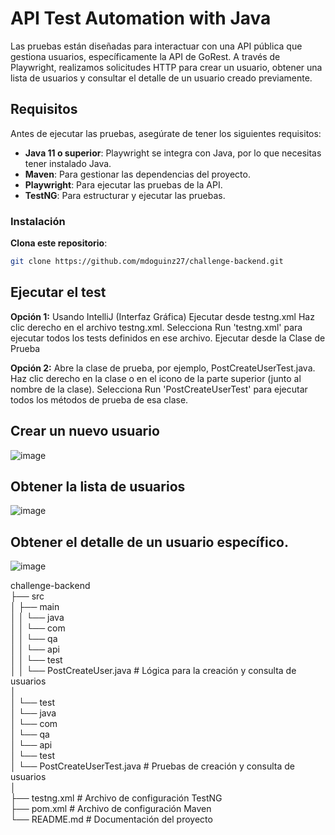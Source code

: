 # API Test Automation with Java

Las pruebas están diseñadas para interactuar con una API pública que gestiona usuarios, específicamente la API de GoRest. A través de Playwright, realizamos solicitudes HTTP para crear un usuario, obtener una lista de usuarios y consultar el detalle de un usuario creado previamente.

## Requisitos

Antes de ejecutar las pruebas, asegúrate de tener los siguientes requisitos:

- **Java 11 o superior**: Playwright se integra con Java, por lo que necesitas tener instalado Java.
- **Maven**: Para gestionar las dependencias del proyecto.
- **Playwright**: Para ejecutar las pruebas de la API.
- **TestNG**: Para estructurar y ejecutar las pruebas.

### Instalación

**Clona este repositorio**:

   ```bash
   git clone https://github.com/mdoguinz27/challenge-backend.git
   ```
   
   

## Ejecutar el test

**Opción 1:** Usando IntelliJ (Interfaz Gráfica)
Ejecutar desde testng.xml
Haz clic derecho en el archivo testng.xml.
Selecciona Run 'testng.xml' para ejecutar todos los tests definidos en ese archivo.
Ejecutar desde la Clase de Prueba

**Opción 2:** Abre la clase de prueba, por ejemplo, PostCreateUserTest.java.
Haz clic derecho en la clase o en el icono de la parte superior (junto al nombre de la clase).
Selecciona Run 'PostCreateUserTest' para ejecutar todos los métodos de prueba de esa clase.


## Crear un nuevo usuario
![image](https://github.com/user-attachments/assets/1ac5f259-5731-4781-8693-01bdcc869aa7)

## Obtener la lista de usuarios
![image](https://github.com/user-attachments/assets/d7ddcddd-aafa-42e6-a9e2-0634ed7b0d21)

## Obtener el detalle de un usuario específico.
![image](https://github.com/user-attachments/assets/edea5e81-d213-4f94-948b-ccaf91ac728c)


challenge-backend  
├── src  
│   ├── main  
│   │   └── java  
│   │       └── com  
│   │           └── qa  
│   │               └── api  
│   │                   └── test  
│   │                       └── PostCreateUser.java  # Lógica para la creación y consulta de usuarios  
│  
│   └── test  
│       └── java  
│           └── com  
│               └── qa  
│                   └── api  
│                       └── test  
│                           └── PostCreateUserTest.java  # Pruebas de creación y consulta de usuarios  
│  
├── testng.xml  # Archivo de configuración TestNG  
├── pom.xml     # Archivo de configuración Maven  
└── README.md   # Documentación del proyecto  

